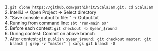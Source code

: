 1. `git clone https://github.com/pathikrit/ScalaJam.git; cd ScalaJam`
2. IntelliJ -> Open Project -> Select directory
3. "Save console output to file: " -> Output.txt
4. Running from command line: `sbt 'run-main $X'`
5. Before each contest: `git checkout -b $year_$round`
6. During contest: Commit on above branch
7. After contest: `git publish $year_$round; git checkout master; git branch | grep -v "master" | xargs git branch -D`
